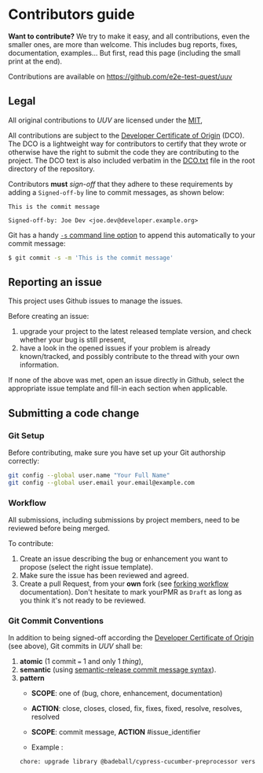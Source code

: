 # Contributors guide

**Want to contribute?**
We try to make it easy, and all contributions, even the smaller ones, are more than welcome.
This includes bug reports, fixes, documentation, examples...
But first, read this page (including the small print at the end).

Contributions are available on https://github.com/e2e-test-quest/uuv

## Legal

All original contributions to _UUV_ are licensed under the
[MIT](https://spdx.org/licenses/MIT.html),

All contributions are subject to the [Developer Certificate of Origin](https://developercertificate.org/) (DCO).
The DCO is a lightweight way for contributors to certify that they wrote or otherwise have the right to submit the code they are contributing to the project.
The DCO text is also included verbatim in the [DCO.txt](DCO.txt) file in the root directory of the repository.

Contributors **must** _sign-off_ that they adhere to these requirements by adding a `Signed-off-by` line to commit messages, as shown below:

```text
This is the commit message

Signed-off-by: Joe Dev <joe.dev@developer.example.org>
```

Git has a handy [`-s` command line option](https://git-scm.com/docs/git-commit#Documentation/git-commit.txt---signoff) to append this automatically to your commit message:

```bash
$ git commit -s -m 'This is the commit message'
```

## Reporting an issue

This project uses Github issues to manage the issues.

Before creating an issue:

1. upgrade your project to the latest released template version, and check whether your bug is still present,
2. have a look in the opened issues if your problem is already known/tracked, and possibly contribute to the thread with your own information.

If none of the above was met, open an issue directly in Github, select the appropriate issue template and fill-in each section when applicable.

## Submitting a code change

### Git Setup

Before contributing, make sure you have set up your Git authorship correctly:

```bash
git config --global user.name "Your Full Name"
git config --global user.email your.email@example.com
```

### Workflow

All submissions, including submissions by project members, need to be reviewed before being merged.

To contribute:

1. Create an issue describing the bug or enhancement you want to propose (select the right issue template).
2. Make sure the issue has been reviewed and agreed.
3. Create a pull Request, from your **own** fork (see [forking workflow](https://docs.github.com/en/get-started/quickstart/fork-a-repo) documentation).
   Don't hesitate to mark yourPMR as `Draft` as long as you think it's not ready to be reviewed.

### Git Commit Conventions

In addition to being signed-off according the [Developer Certificate of Origin](https://developercertificate.org/) (see above),
Git commits in _UUV_ shall be:

1. **atomic** (1 commit `=` 1 and only 1 _thing_),
2. **semantic** (using [semantic-release commit message syntax](https://semantic-release.gitbook.io/semantic-release/#commit-message-format)).
3. **pattern**
   - **SCOPE**: one of (bug, chore, enhancement, documentation)
   - **ACTION**: close, closes, closed, fix, fixes, fixed, resolve, resolves, resolved

   - **SCOPE**: commit message, **ACTION** #issue_identifier
   - Example :
   ```bash
   chore: upgrade library @badeball/cypress-cucumber-preprocessor version, fix #51
   ```
